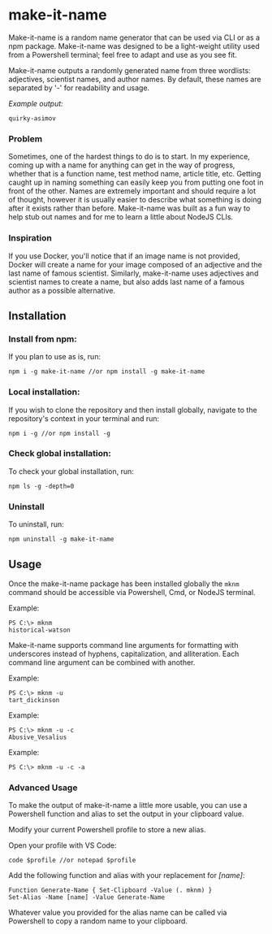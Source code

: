 # make-it-name

Make-it-name is a random name generator that can be used via CLI or as a npm package. Make-it-name was designed to be a light-weight utility used from a Powershell terminal; feel free to adapt and use as you see fit.

Make-it-name outputs a randomly generated name from three wordlists: adjectives, scientist names, and author names. By default, these names are separated by '-' for readability and usage.

_Example output:_

```
quirky-asimov
```

### Problem

Sometimes, one of the hardest things to do is to start. In my experience, coming up with a name for anything can get in the way of progress, whether that is a function name, test method name, article title, etc. Getting caught up in naming something can easily keep you from putting one foot in front of the other. Names are extremely important and should require a lot of thought, however it is usually easier to describe what something is doing after it exists rather than before. Make-it-name was built as a fun way to help stub out names and for me to learn a little about NodeJS CLIs.

### Inspiration

If you use Docker, you'll notice that if an image name is not provided, Docker will create a name for your image composed of an adjective and the last name of famous scientist. Similarly, make-it-name uses adjectives and scientist names to create a name, but also adds last name of a famous author as a possible alternative.

## Installation

### Install from npm:

If you plan to use as is, run:

```
npm i -g make-it-name //or npm install -g make-it-name
```

### Local installation:

If you wish to clone the repository and then install globally, navigate to the repository's context in your terminal and run:

```
npm i -g //or npm install -g
```

### Check global installation:

To check your global installation, run:

```
npm ls -g -depth=0
```

### Uninstall

To uninstall, run:

```
npm uninstall -g make-it-name
```

## Usage

Once the make-it-name package has been installed globally the `mknm` command should be accessible via Powershell, Cmd, or NodeJS terminal.

Example:

```
PS C:\> mknm
historical-watson
```

Make-it-name supports command line arguments for formatting with underscores instead of hyphens, capitalization, and alliteration. Each command line argument can be combined with another.

Example:

```
PS C:\> mknm -u
tart_dickinson
```

Example:

```
PS C:\> mknm -u -c
Abusive_Vesalius
```

Example:

```
PS C:\> mknm -u -c -a
```

### Advanced Usage

To make the output of make-it-name a little more usable, you can use a Powershell function and alias to set the output in your clipboard value.

Modify your current Powershell profile to store a new alias.

Open your profile with VS Code:

```
code $profile //or notepad $profile
```

Add the following function and alias with your replacement for _[name]_:

```
Function Generate-Name { Set-Clipboard -Value (. mknm) }
Set-Alias -Name [name] -Value Generate-Name
```

Whatever value you provided for the alias name can be called via Powershell to copy a random name to your clipboard.

